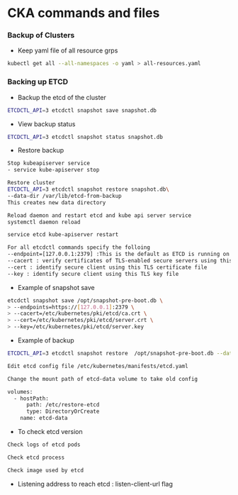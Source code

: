 # CKA commands and files



### Backup of Clusters

- Keep yaml file of all resource grps
```sh
kubectl get all --all-namespaces -o yaml > all-resources.yaml
```

### Backing up ETCD

- Backup the etcd of the cluster
```sh
ETCDCTL_API=3 etcdctl snapshot save snapshot.db
```

- View backup status
```sh
ETCDCTL_API=3 etcdctl snapshot status snapshot.db
```

- Restore backup
```sh
Stop kubeapiserver service
- service kube-apiserver stop

Restore cluster
ETCDCTL_API=3 etcdctl snapshot restore snapshot.db\
--data-dir /var/lib/etcd-from-backup
This creates new data directory

Reload daemon and restart etcd and kube api server service
systemctl daemon reload

service etcd kube-apiserver restart

For all etcdctl commands specify the folloing
--endpoint=[127.0.0.1:2379] :This is the default as ETCD is running on master node and exposed on localhost 2379.
--cacert : verify certificates of TLS-enabled secure servers using this CA bundle
--cert : identify secure client using this TLS certificate file
--key : identify secure client using this TLS key file
```

- Example of snapshot save
```sh
etcdctl snapshot save /opt/snapshot-pre-boot.db \
> --endpoints=https://[127.0.0.1]:2379 \
> --cacert=/etc/kubernetes/pki/etcd/ca.crt \
> --cert=/etc/kubernetes/pki/etcd/server.crt \
> --key=/etc/kubernetes/pki/etcd/server.key
```

- Example of backup
```sh
ETCDCTL_API=3 etcdctl snapshot restore  /opt/snapshot-pre-boot.db --data-dir=/etc/restore-etcd

Edit etcd config file /etc/kubernetes/manifests/etcd.yaml

Change the mount path of etcd-data volume to take old config

volumes:
  - hostPath:
      path: /etc/restore-etcd
      type: DirectoryOrCreate
    name: etcd-data
```

- To check etcd version
```sh
Check logs of etcd pods

Check etcd process

Check image used by etcd
```

- Listening address to reach etcd : listen-client-url flag